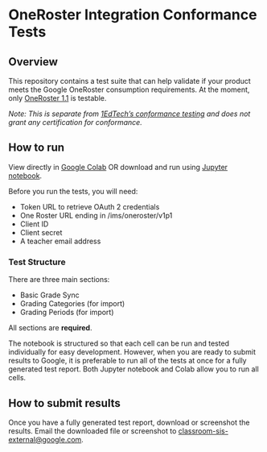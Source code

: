# OneRoster Integration Conformance Tests

## Overview
This repository contains a test suite that can help validate if your product meets the Google OneRoster consumption requirements. At the moment, only [OneRoster 1.1](https://www.imsglobal.org/node/151081) is testable.

*Note: This is separate from [1EdTech’s conformance testing](https://www.imsglobal.org/ims-oneroster-v11-final-conformance-guide) and does not grant any certification for conformance.*

## How to run
View directly in [Google Colab](https://colab.research.google.com/github/googleworkspace/oneroster-integration-conformance-tests/blob/main/oneroster_1_1_test_suite.ipynb) OR download and run using [Jupyter notebook](https://docs.jupyter.org/en/latest/running.html). 

Before you run the tests, you will need:

* Token URL to retrieve OAuth 2 credentials
* One Roster URL ending in /ims/oneroster/v1p1
* Client ID
* Client secret
* A teacher email address

### Test Structure

There are three main sections: 
* Basic Grade Sync
* Grading Categories (for import)
* Grading Periods (for import)

All sections are **required**.

The notebook is structured so that each cell can be run and tested individually for easy development. However, when you are ready to submit results to Google, it is preferable to run all of the tests at once for a fully generated test report. Both Jupyter notebook and Colab allow you to run all cells.

## How to submit results
Once you have a fully generated test report, download or screenshot the results. Email the downloaded file or screenshot to [classroom-sis-external@google.com](mailto:classroom-sis-external@google.com). 
